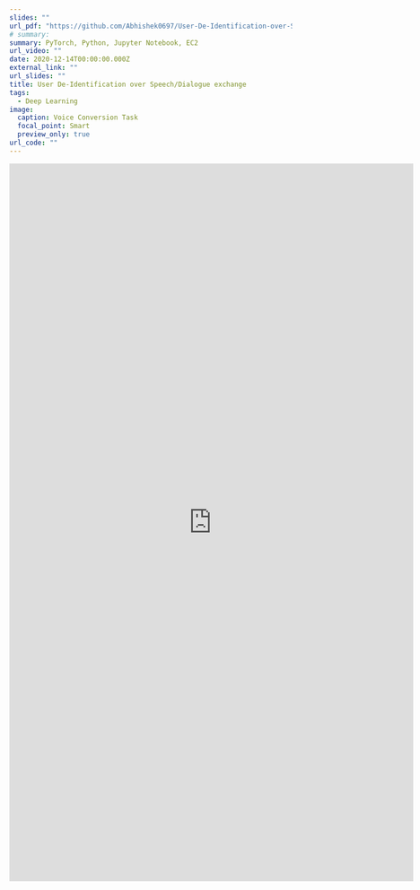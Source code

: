 ```yaml
---
slides: ""
url_pdf: "https://github.com/Abhishek0697/User-De-Identification-over-Speech-Dialogue-exchange/blob/main/Report.pdf"
# summary: 
summary: PyTorch, Python, Jupyter Notebook, EC2
url_video: ""
date: 2020-12-14T00:00:00.000Z
external_link: ""
url_slides: ""
title: User De-Identification over Speech/Dialogue exchange
tags:
  - Deep Learning
image:
  caption: Voice Conversion Task
  focal_point: Smart
  preview_only: true
url_code: ""
---
```



<p><iframe src="https://docs.google.com/presentation/d/e/2PACX-1vSmbP3wfqOAAUOv5o5pFGcoFgmy_LlJZwxM_B8v_fAY91i1_DvEY_BaRZ8hqk8qgez8Iq_lyEJEdESH/embed?start=false&loop=false&delayms=3000" frameborder="0" width="720" height="1280" allowfullscreen="true" mozallowfullscreen="true" webkitallowfullscreen="true"></iframe></p>

